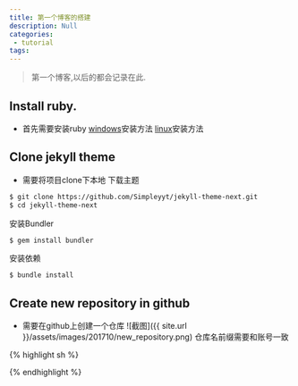 ```yaml
---
title: 第一个博客的搭建
description: Null
categories:
 - tutorial
tags:
---
```


> 第一个博客,以后的都会记录在此.

## Install ruby.

- 首先需要安装ruby
[windows](http://www.runoob.com/ruby/ruby-installation-windows.html)安装方法
[linux](http://www.runoob.com/ruby/ruby-installation-unix.html)安装方法

## Clone jekyll theme
- 需要将项目clone下本地
下载主题
```sh
$ git clone https://github.com/Simpleyyt/jekyll-theme-next.git
$ cd jekyll-theme-next
```

安装Bundler
```sh
$ gem install bundler
```

安装依赖
```sh
$ bundle install
```

## Create new repository in github

- 需要在github上创建一个仓库
![截图]({{ site.url }}/assets/images/201710/new_repository.png)
仓库名前缀需要和账号一致

{% highlight sh %}


{% endhighlight %}


